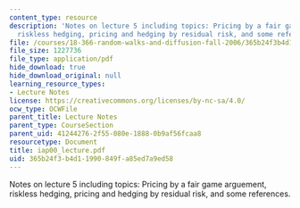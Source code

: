 ```yaml
---
content_type: resource
description: 'Notes on lecture 5 including topics: Pricing by a fair game arguement,
  riskless hedging, pricing and hedging by residual risk, and some references.'
file: /courses/18-366-random-walks-and-diffusion-fall-2006/365b24f3b4d11990849fa85ed7a9ed58_iap00_lecture.pdf
file_size: 1227736
file_type: application/pdf
hide_download: true
hide_download_original: null
learning_resource_types:
- Lecture Notes
license: https://creativecommons.org/licenses/by-nc-sa/4.0/
ocw_type: OCWFile
parent_title: Lecture Notes
parent_type: CourseSection
parent_uid: 41244276-2f55-080e-1888-0b9af56fcaa8
resourcetype: Document
title: iap00_lecture.pdf
uid: 365b24f3-b4d1-1990-849f-a85ed7a9ed58
---
```

Notes on lecture 5 including topics: Pricing by a fair game arguement, riskless hedging, pricing and hedging by residual risk, and some references.